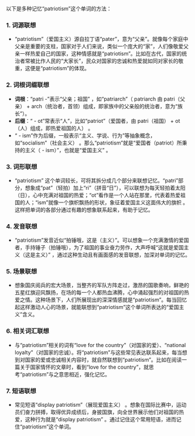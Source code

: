以下是多种记忆“patriotism”这个单词的方法：

### 1. 词源联想
 - “patriotism”（爱国主义）源自拉丁语“pater”，意为“父亲”。就像每个家庭中父亲是重要的支柱，国家对于人们来说，类似一个庞大的“家”，人们像敬爱父亲一样热爱自己的国家，这种情感就是“patriotism”。比如在古代，国家的统治者常被比作人民的“大家长”，民众对国家的忠诚和热爱就如同对家长的敬重，这便是“patriotism”的体现。
### 2. 词根词缀联想
 - **词根**：“patri -”表示“父亲；祖国” ，如“patriarch”（ patriarch 由 patri（父亲） + arch（统治者，首领）组成，即家族中的父亲般的统治者，意为“族长”）。 
 - **后缀**：“ - ot”常表示“人”，比如“patriot”（爱国者，由 patri（祖国） + ot（人）组成，即热爱祖国的人） 。
 - “ - ism”作为后缀，一般表示“主义、学说、行为”等抽象概念，如“socialism”（社会主义） 。那么“patriotism”就是“爱国者（patriot）所秉持的主义（ - ism）”，也就是“爱国主义” 。
### 3. 词形联想
 - “patriotism” 这个单词较长，可将其拆分成几个部分来联想记忆。“patri”部分，想象成“pat”（轻拍）加上“ri”（拼音“日”），可以联想为每天轻拍着太阳（日），心中充满对祖国的热爱；“ot”看作是一个人站在那里，代表着热爱祖国的人；“ism”就像一个旗帜飘扬的形状，象征着爱国主义这面伟大的旗帜 。这样把单词的各部分通过有趣的想象联系起来，有助于记忆。 
### 4. 发音联想
 - “patriotism”发音近似“拍锤哦，这是（主义）”。可以想象一个充满激情的爱国者，手持锤子（拍锤哦），为了祖国的事业奋力劳作，大声呼喊“这就是爱国主义（这是主义）” ，通过这种生动且有画面感的发音联想，加深对单词的记忆。 
### 5. 场景联想
 - 想象国庆阅兵的宏大场景，当整齐的军队方阵走过，激昂的国歌奏响，鲜艳的五星红旗迎风飘扬，在场的每一个人都热血沸腾，心中涌起强烈的对祖国的热爱之情。这种场景下，人们所展现出的深深情感就是“patriotism”。每当回忆起这样激动人心的场景，就能联想到“patriotism”这个单词所表达的“爱国主义”含义。 
### 6. 相关词汇联想
 - 与“patriotism”相关的词有“love for the country”（对国家的爱）、“national loyalty”（对国家的忠诚）。将“patriotism”与这些常见表达联系起来，每当想到对国家的爱或忠诚相关内容时，就自然联想到“patriotism”。比如在阅读一篇关于国家情怀的文章时，看到“love for the country”，就思考“patriotism”与之意思相近，强化记忆。 
### 7. 短语联想
 - 常见短语“display patriotism”（展现爱国主义） 。想象在国际比赛中，运动员们奋力拼搏，取得优异成绩后，身披国旗，向全世界展示他们对祖国的热爱，这种行为就是“display patriotism” 。通过记住这个常用短语，进而记住“patriotism”这个单词。 